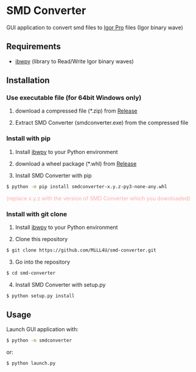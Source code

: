 # SMD Converter
GUI application to convert smd files to [Igor Pro](https://www.wavemetrics.com/) files (Igor binary wave)

## Requirements
- [ibwpy](https://github.com/MiLL4U/ibwpy) (library to Read/Write Igor binary waves)

## Installation
### Use executable file (for 64bit Windows only)
1. download a compressed file (*.zip) from [Release](https://github.com/MiLL4U/smd-converter/releases)

2. Extract SMD Converter (smdconverter.exe) from the compressed file

### Install with pip
1. Install [ibwpy](https://github.com/MiLL4U/ibwpy) to your Python environment
2. download a wheel package (*.whl) from [Release](https://github.com/MiLL4U/smd-converter/releases)

3. Install SMD Converter with pip
```bash
$ python -m pip install smdconverter-x.y.z-py3-none-any.whl
```
<span style="color: #FFAAAA">(replace x.y.z with the version of SMD Converter which you downloaded)</span>

### Install with git clone
1. Install [ibwpy](https://github.com/MiLL4U/ibwpy) to your Python environment

2. Clone this repository

```bash
$ git clone https://github.com/MiLL4U/smd-converter.git
```

3. Go into the repository

```bash
$ cd smd-converter
```

4. Install SMD Converter with setup.py

```bash
$ python setup.py install
```

## Usage
Launch GUI application with:
```bash
$ python -m smdconverter
```
or:
```bash
$ python launch.py
```
